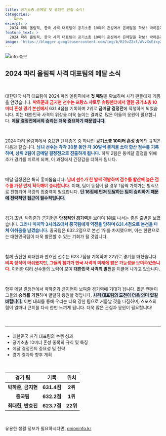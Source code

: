 ```yaml
---
title: 공기소총 금메달 첫 결정전 진출 소식!
categories:
  - News
excerpt: >
  2024 파리 올림픽, 한국 사격 대표팀이 공기소총 10미터 혼성에서 은메달을 확보! 박하준과 금지현, 금메달 결정전 진출 후 중국과의 치열한 경쟁을 예고합니다. 긴장감 넘치는 결전을 놓치지 마세요!
feature_text: >
  2024 파리 올림픽, 한국 사격 대표팀이 공기소총 10미터 혼성에서 은메달을 확보! 박하준과 금지현, 금메달 결정전 진출 후 중국과의 치열한 경쟁을 예고합니다. 긴장감 넘치는 결전을 놓치지 마세요!
image: 'https://blogger.googleusercontent.com/img/b/R29vZ2xl/AVvXsEixyZcFfHzMRdzZMjFBmAUKJYCLCGyLL1o632UiGVXcaFdKo_bkvkuCioo0uUKlGfBVcT3P84aROyZIXSBEx3Aw5nCQ3pTgDom1WDC4m8eifvWiAmWEEVb4x6G_l8C0QH225ldMjyaFvpxGEBGNO37VmDTDMHGhJPq73UglMfDca1-0aw/s1600/blogspot.png'
---
```


<p><img src="https://blogger.googleusercontent.com/img/b/R29vZ2xl/AVvXsEixyZcFfHzMRdzZMjFBmAUKJYCLCGyLL1o632UiGVXcaFdKo_bkvkuCioo0uUKlGfBVcT3P84aROyZIXSBEx3Aw5nCQ3pTgDom1WDC4m8eifvWiAmWEEVb4x6G_l8C0QH225ldMjyaFvpxGEBGNO37VmDTDMHGhJPq73UglMfDca1-0aw/s1600/blogspot.png" alt="info 속보" /></p>

<h2 data-ke-size="size26">2024 파리 올림픽 사격 대표팀의 메달 소식</h2>

<p data-ke-size="size16">&nbsp;</p>

<p>대한민국 사격 대표팀이 2024 파리 올림픽에서 <strong>첫 메달</strong>을 확보하며 사격 팬들에게 기쁨을 안겼습니다. <b><span style="color: #ee2323;">박하준과 금지현 선수는 프랑스 샤토루 슈팅센터에서 열린 공기소총 10미터 혼성 경기 본선에서</span></b> 631.4점을 기록하며 2위로 <strong>금메달 결정전</strong>에 직행하게 되었습니다. 이는 대한민국 사격의 위상을 더욱 높이는 결과로, 많은 이들의 응원이 필요합니다. <b><span style="background-color: #21538527;">메달 결정전에서의 승리는 더욱 중요하기 때문입니다.</span></b></p>

<p data-ke-size="size16">&nbsp;</p>

<p>2024 파리 올림픽에서 중요한 단체종목 중 하나인 <strong>공기소총 10미터 혼성 종목</strong>의 규칙은 다음과 같습니다. <b><span style="color: #1a5490;">남녀 선수는 각각 30분 동안 각 30발씩 총격을 쏘아 합산 점수를 기록하며, 상위 2팀이 금메달 결정전으로 진출하게 됩니다.</span></b> 하위 2팀은 동메달 결정을 위해 추가 경기를 치르게 되며, 이 과정에서 긴장감을 더하게 됩니다.</p>

<p data-ke-size="size16">&nbsp;</p>

<p>메달 결정전은 특히 흥미롭습니다. <b><span style="color: #ee2323;">남녀 선수가 한 발씩 격발하며 점수를 합산해 높은 점수를 가장 먼저 획득해야 승리합니다.</span></b> 이때, 팀이 동점이 될 경우 1점씩 가져가는 방식으로 진행되어 극강의 집중력이 필요합니다. <b><span style="background-color: #21538527;">단 16점에 먼저 도달하는 팀이 승리하기 때문에 전략적인 접근이 필수적입니다.</span></b></p>

<p data-ke-size="size16">&nbsp;</p>

<p>경기 초반, 박하준과 금지현은 <strong>안정적인 경기력</strong>을 보이며 1위로 나서는 좋은 출발을 보였습니다. <b><span style="color: #1a5490;">그러나 마지막 3시리즈에서 중국팀에게 역전을 당하며 631.4점으로 본선을 마쳐 아쉬움을 남겼습니다.</span></b> 중국팀은 632.2점으로 본선 1위를 차지했으며, 이는 한편으로는 대한민국팀이 더욱 발전할 수 있는 기회가 될 것입니다.</p>

<p data-ke-size="size16">&nbsp;</p>

<p>함께 출전한 최대한과 반효진 선수는 623.7점을 기록하며 22위로 경기를 마쳤습니다. <b><span style="color: #ee2323;">비록 성적이 아쉬웠지만, 그들의 참가가 한국 사격의 미래에 밝은 가능성을 보여주었습니다.</span></b> 이러한 여러 선수들의 노력이 모여 <strong>대한민국 사격의 발전</strong>을 이끌어 나가고 있습니다.</p>

<p data-ke-size="size16">&nbsp;</p>

<p>향후 메달 결정전에서 박하준과 금지현이 보여줄 경기력에 기대가 됩니다. 많은 팬들이 그들의 <strong>승리를 기원</strong>하며 열렬히 응원할 것입니다. <b><span style="background-color: #21538527;">사격 대표팀의 도전이 더욱 의미 있길 바랍니다.</span></b> 이번 대회를 통해 우리는 더욱 강한 팀으로 거듭날 것을 다짐하며, 스포츠의 힘이 얼마나 큰지를 다시 한번 느끼게 됩니다. 더욱 많은 관심과 응원이 필요합니다!</p>

<p data-ke-size="size16">&nbsp;</p>

<hr style="border: 0; border-bottom: 1px solid #eee; margin: 20px 0;"/>

<ul>
  <li>대한민국 사격 대표팀의 수행 성과</li>
  <li>공기소총 10미터 혼성 종목의 규칙 및 특징</li>
  <li>메달 결정전의 중요성 및 전략</li>
  <li>경기 결과와 향후 계획</li>
</ul>

<p data-ke-size="size16">&nbsp;</p>

<table style="width: 100%; border-collapse: collapse;">
  <thead>
    <tr>
      <th style="text-align: center;"><b>경기 팀</b></th>
      <th style="text-align: center;"><b>기록</b></th>
      <th style="text-align: center;"><b>위치</b></th>
    </tr>
  </thead>
  <tbody>
    <tr>
      <td style="text-align: center; height: 17px;"><b>박하준, 금지현</b></td>
      <td style="text-align: center; height: 17px;"><b>631.4점</b></td>
      <td style="text-align: center; height: 17px;"><b>2위</b></td>
    </tr>
    <tr>
      <td style="text-align: center; height: 17px;"><b>중국팀</b></td>
      <td style="text-align: center; height: 17px;"><b>632.2점</b></td>
      <td style="text-align: center; height: 17px;"><b>1위</b></td>
    </tr>
    <tr>
      <td style="text-align: center; height: 17px;"><b>최대한, 반효진</b></td>
      <td style="text-align: center; height: 17px;"><b>623.7점</b></td>
      <td style="text-align: center; height: 17px;"><b>22위</b></td>
    </tr>
  </tbody>
</table>

<p data-ke-size="size16">&nbsp;</p>
유용한 생활 정보가 필요하시다면, <a href="https://onioninfo.kr" rel="dofollow">onioninfo.kr</a>


